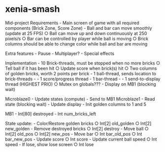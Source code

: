 # xenia-smash

Mid-project Requirements
	- Main screen of game with all required components (Brick Zone, Score Zone)
	- Ball and bar can move smoothly (update at 25 FPS)
		○ Ball can move up and down continuously at 250 pixels/s
		○ Bar can be controlled by player while ball is moving
		○ Brick columns should be able to change color while ball and bar are moving

Extra features
	- Pause
	- Multiplayer?
	- Special effects

Implementation
	- 10 Brick-threads, must be stopped when no more bricks
		○ Tell ball if it has been hit
		○ Update score when brick(s) hit
		○ Two columns of golden bricks, worth 2 points per brick
	- 1 ball-thread, sends location to brick-threads
	- 
	- 1 score/progress thread
	- 1 bar-thread
	- 
	- 1 send-to-display thread (HIGHEST PRIO)
		○ Mutex on globals???
	- Display on MB1 (blocking wait)

Microblaze0
	- Update states (compute)
	- Send to MB1
Microblaze1
	- Read state (blocking wait)
	- Update display
	- Init golden columns to 1 and 5

MB1
	- Int[80] destroyed
	- Int num_bricks_left

State update:
	- Color/Restore golden bricks
		○ Int[2] old_golden
		○ Int[2] new_golden
	- Remove destroyed bricks
		○ Int[2] destroy
	- Move ball
		○ Int[2] old_pos
		○ Int[2] new_pos
	- Move bar
		○ Int bar_old_pos
		○ Int bar_new_pos
	- Update score
		○ Int score
	- Update current ball speed
		○ Int speed
	- If lose, show lose screen
		○ Int lose
